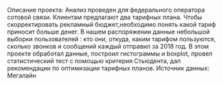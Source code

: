 Описание проекта: Анализ проведен для федерального оператора сотовой связи. Клиентам предлагают два тарифных плана. Чтобы скорректировать рекламный бюджет,необходимо понять какой тариф приносит больше денег. В нашем распоряжении данные небольшой выборки пользователей : кто они, откуда, каким тарифом пользуются, сколько звонков и сообщений каждый отправил за 2018 год. 
В этом проекте обработал данные, построил гистограммы и boxplot, провел статистический тест с помощью критерия Стьюдента, дал рекомендации по оптимизации тарифных планов.
 Источник данных: Мегалайн